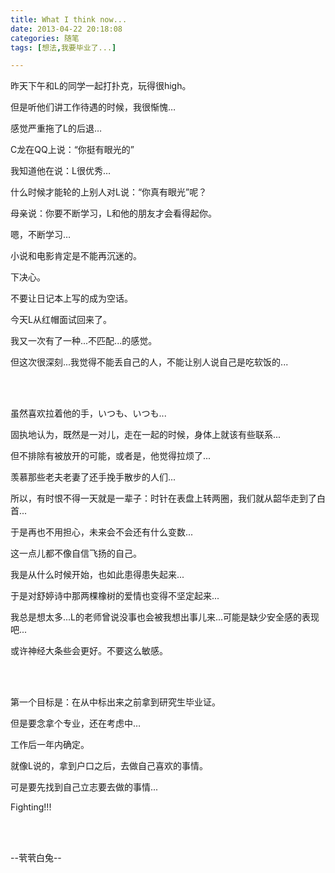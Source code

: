 ```yaml
---
title: What I think now...
date: 2013-04-22 20:18:08
categories: 随笔
tags: [想法,我要毕业了...]

---
```

昨天下午和L的同学一起打扑克，玩得很high。

但是听他们讲工作待遇的时候，我很惭愧…

感觉严重拖了L的后退…

C龙在QQ上说：“你挺有眼光的”

我知道他在说：L很优秀…

什么时候才能轮的上别人对L说：“你真有眼光”呢？

母亲说：你要不断学习，L和他的朋友才会看得起你。

嗯，不断学习…

小说和电影肯定是不能再沉迷的。

下决心。

不要让日记本上写的成为空话。

今天L从红帽面试回来了。

我又一次有了一种...不匹配...的感觉。

但这次很深刻...我觉得不能丢自己的人，不能让别人说自己是吃软饭的...

<br /><br />

虽然喜欢拉着他的手，いつも、いつも...

固执地认为，既然是一对儿，走在一起的时候，身体上就该有些联系...

但不排除有被放开的可能，或者是，他觉得拉烦了...

羡慕那些老夫老妻了还手挽手散步的人们...

所以，有时恨不得一天就是一辈子：时针在表盘上转两圈，我们就从韶华走到了白首...

于是再也不用担心，未来会不会还有什么变数...

这一点儿都不像自信飞扬的自己。

我是从什么时候开始，也如此患得患失起来...

于是对舒婷诗中那两棵橡树的爱情也变得不坚定起来...

我总是想太多...L的老师曾说没事也会被我想出事儿来...可能是缺少安全感的表现吧...

或许神经大条些会更好。不要这么敏感。

<br /><br />

第一个目标是：在从中标出来之前拿到研究生毕业证。

但是要念拿个专业，还在考虑中…

工作后一年内确定。

就像L说的，拿到户口之后，去做自己喜欢的事情。

可是要先找到自己立志要去做的事情...

Fighting!!!

<br /><br />

--茕茕白兔--